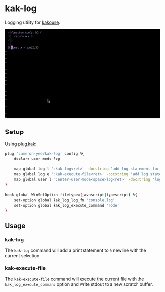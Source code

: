 # kak-log

Logging utility for [kakoune](https://kakoune.org/).

![Demo](./demo.gif)

## Setup

Using [plug.kak](https://github.com/andreyorst/plug.kak):

```sh
plug 'cameron-yee/kak-log' config %{
    declare-user-mode log

    map global log l ':kak-log<ret>' -docstring 'add log statement for the current selection'
    map global log e ':kak-execute-file<ret>' -docstring 'add log statement for the current selection'
    map global user l ':enter-user-mode<space>log<ret>' -docstring 'log'
}

hook global WinSetOption filetype=(javascript|typescript) %{
    set-option global kak_log_log_fn 'console.log'
    set-option global kak_log_execute_command 'node'
}
```

## Usage

### kak-log

The `kak-log` command will add a print statement to a newline with the current selection.

### kak-execute-file

The `kak-execute-file` command will execute the current file with the `kak_log_execute_command` option and write stdout to a new scratch buffer.
